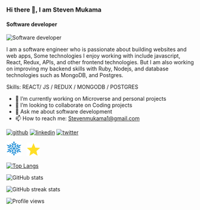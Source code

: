 ### Hi there 👋, I am Steven Mukama 
#### Software developer
![Software developer](https://camo.githubusercontent.com/d58f4d1fef0e9ff37cfde0d2f5c5b28f0362bcd529e374bb889f250716ce05bf/68747470733a2f2f696d616765732e73717561726573706163652d63646e2e636f6d2f636f6e74656e742f76312f3630343739383638323932613564323965363961633662392f30323366393034612d643363612d343936632d396166622d3937343562326437623530332f4261736963732b6f662b566964656f2b436f64696e672e6769663f666f726d61743d3130303077)

I am a software engineer who is passionate about building websites and web apps, Some technologies I enjoy working with include javascript, React, Redux, APIs, and other frontend technologies. But I am also working on improving my backend skills with Ruby, Nodejs, and database technologies such as MongoDB, and Postgres.

Skills: REACT/ JS / REDUX / MONGODB / POSTGRES

- 🔭 I’m currently working on Microverse and personal projects 
- 👯 I’m looking to collaborate on Coding projects 
- 💬 Ask me about software development  
- 📫 How to reach me: Stevenmukama1@gmail.com 


[<img src='https://cdn.jsdelivr.net/npm/simple-icons@3.0.1/icons/github.svg' alt='github' height='40'>](https://github.com/stevenmukama)  [<img src='https://cdn.jsdelivr.net/npm/simple-icons@3.0.1/icons/linkedin.svg' alt='linkedin' height='40'>](https://www.linkedin.com/in/https://www.linkedin.com/in/steven-mukama-b83067197//)  [<img src='https://cdn.jsdelivr.net/npm/simple-icons@3.0.1/icons/twitter.svg' alt='twitter' height='40'>](https://twitter.com/mukama_steven )  

<a href='https://archiveprogram.github.com/'><img src='https://raw.githubusercontent.com/acervenky/animated-github-badges/master/assets/acbadge.gif' width='40' height='40'></a> <a href='https://stars.github.com/'><img src='https://raw.githubusercontent.com/acervenky/animated-github-badges/master/assets/starbadge.gif' width='35' height='35'></a> 

[![Top Langs](https://github-readme-stats.vercel.app/api/top-langs/?username=stevenmukama)](https://github.com/anuraghazra/github-readme-stats)

![GitHub stats](https://github-readme-stats.vercel.app/api?username=stevenmukama&show_icons=true&count_private=true)  

![GitHub streak stats](https://streak-stats.demolab.com/?user=stevenmukama)  

![Profile views](https://gpvc.arturio.dev/stevenmukama)  


